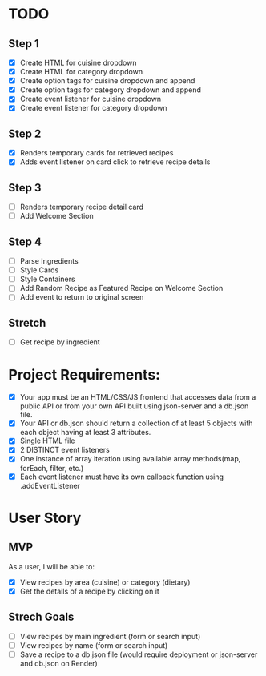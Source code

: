 # TODO

## Step 1

- [x] Create HTML for cuisine dropdown
- [x] Create HTML for category dropdown
- [x] Create option tags for cuisine dropdown and append
- [x] Create option tags for category dropdown and append
- [x] Create event listener for cuisine dropdown
- [x] Create event listener for category dropdown

## Step 2

- [x] Renders temporary cards for retrieved recipes
- [x] Adds event listener on card click to retrieve recipe details

## Step 3

- [ ] Renders temporary recipe detail card
- [ ] Add Welcome Section

## Step 4

- [ ] Parse Ingredients
- [ ] Style Cards
- [ ] Style Containers
- [ ] Add Random Recipe as Featured Recipe on Welcome Section
- [ ] Add event to return to original screen

## Stretch

- [ ] Get recipe by ingredient

# Project Requirements:

- [x] Your app must be an HTML/CSS/JS frontend that accesses data from a public API or from your own API built using json-server and a db.json file.
- [x] Your API or db.json should return a collection of at least 5 objects with each object having at least 3 attributes.
- [x] Single HTML file
- [x] 2 DISTINCT event listeners
- [x] One instance of array iteration using available array methods(map, forEach, filter, etc.)
- [x] Each event listener must have its own callback function using .addEventListener

# User Story

## MVP

As a user, I will be able to:

- [x] View recipes by area (cuisine) or category (dietary)
- [x] Get the details of a recipe by clicking on it

## Strech Goals

- [ ] View recipes by main ingredient (form or search input)
- [ ] View recipes by name (form or search input)
- [ ] Save a recipe to a db.json file (would require deployment or json-server and db.json on Render)
